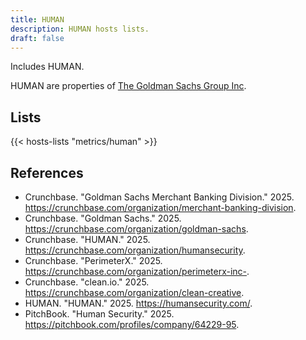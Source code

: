 ```yaml
---
title: HUMAN
description: HUMAN hosts lists.
draft: false
---
```


Includes HUMAN.

HUMAN are properties of [The Goldman Sachs Group Inc](https://goldmansachs.com/).

## Lists

{{< hosts-lists "metrics/human" >}}

## References

+ Crunchbase. "Goldman Sachs Merchant Banking Division." 2025. https://crunchbase.com/organization/merchant-banking-division.
+ Crunchbase. "Goldman Sachs." 2025. https://crunchbase.com/organization/goldman-sachs.
+ Crunchbase. "HUMAN." 2025. https://crunchbase.com/organization/humansecurity.
+ Crunchbase. "PerimeterX." 2025. https://crunchbase.com/organization/perimeterx-inc-.
+ Crunchbase. "clean.io." 2025. https://crunchbase.com/organization/clean-creative.
+ HUMAN. "HUMAN." 2025. https://humansecurity.com/.
+ PitchBook. "Human Security." 2025. https://pitchbook.com/profiles/company/64229-95.
